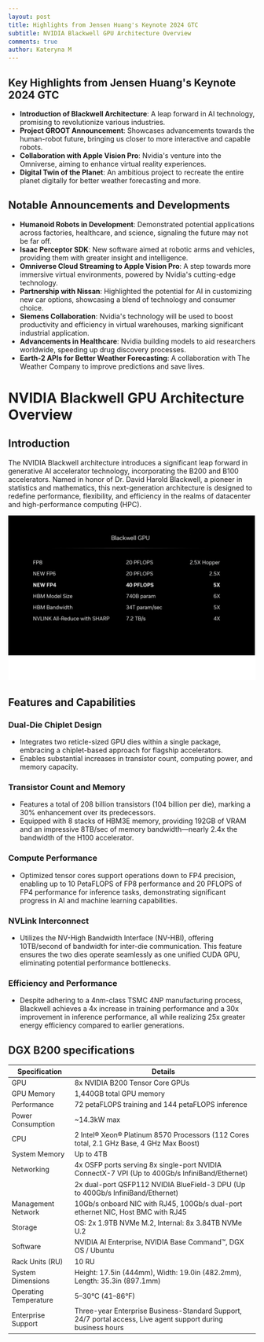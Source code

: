 ```yaml
---
layout: post
title: Highlights from Jensen Huang's Keynote 2024 GTC 
subtitle: NVIDIA Blackwell GPU Architecture Overview 
comments: true
author: Kateryna M
---
```


## Key Highlights from Jensen Huang's Keynote 2024 GTC

- **Introduction of Blackwell Architecture**: A leap forward in AI technology, promising to revolutionize various industries.
- **Project GROOT Announcement**: Showcases advancements towards the human-robot future, bringing us closer to more interactive and capable robots.
- **Collaboration with Apple Vision Pro**: Nvidia's venture into the Omniverse, aiming to enhance virtual reality experiences.
- **Digital Twin of the Planet**: An ambitious project to recreate the entire planet digitally for better weather forecasting and more.

## Notable Announcements and Developments

- **Humanoid Robots in Development**: Demonstrated potential applications across factories, healthcare, and science, signaling the future may not be far off.
- **Isaac Perceptor SDK**: New software aimed at robotic arms and vehicles, providing them with greater insight and intelligence.
- **Omniverse Cloud Streaming to Apple Vision Pro**: A step towards more immersive virtual environments, powered by Nvidia's cutting-edge technology.
- **Partnership with Nissan**: Highlighted the potential for AI in customizing new car options, showcasing a blend of technology and consumer choice.
- **Siemens Collaboration**: Nvidia's technology will be used to boost productivity and efficiency in virtual warehouses, marking significant industrial application.
- **Advancements in Healthcare**: Nvidia building models to aid researchers worldwide, speeding up drug discovery processes.
- **Earth-2 APIs for Better Weather Forecasting**: A collaboration with The Weather Company to improve predictions and save lives.

# NVIDIA Blackwell GPU Architecture Overview

## Introduction
The NVIDIA Blackwell architecture introduces a significant leap forward in generative AI accelerator technology, incorporating the B200 and B100 accelerators. Named in honor of Dr. David Harold Blackwell, a pioneer in statistics and mathematics, this next-generation architecture is designed to redefine performance, flexibility, and efficiency in the realms of datacenter and high-performance computing (HPC).

![Blackwell Comparison](/assets/img/blackwell_gpu_2024.png)

## Features and Capabilities

### Dual-Die Chiplet Design
- Integrates two reticle-sized GPU dies within a single package, embracing a chiplet-based approach for flagship accelerators.
- Enables substantial increases in transistor count, computing power, and memory capacity.

### Transistor Count and Memory
- Features a total of 208 billion transistors (104 billion per die), marking a 30% enhancement over its predecessors.
- Equipped with 8 stacks of HBM3E memory, providing 192GB of VRAM and an impressive 8TB/sec of memory bandwidth—nearly 2.4x the bandwidth of the H100 accelerator.

### Compute Performance
- Optimized tensor cores support operations down to FP4 precision, enabling up to 10 PetaFLOPS of FP8 performance and 20 PFLOPS of FP4 performance for inference tasks, demonstrating significant progress in AI and machine learning capabilities.

### NVLink Interconnect
- Utilizes the NV-High Bandwidth Interface (NV-HBI), offering 10TB/second of bandwidth for inter-die communication. This feature ensures the two dies operate seamlessly as one unified CUDA GPU, eliminating potential performance bottlenecks.

### Efficiency and Performance
- Despite adhering to a 4nm-class TSMC 4NP manufacturing process, Blackwell achieves a 4x increase in training performance and a 30x improvement in inference performance, all while realizing 25x greater energy efficiency compared to earlier generations.

## DGX B200 specifications

| Specification           | Details                                                                                                   |
|-------------------------|-----------------------------------------------------------------------------------------------------------|
| GPU                     | 8x NVIDIA B200 Tensor Core GPUs                                                                           |
| GPU Memory              | 1,440GB total GPU memory                                                                                  |
| Performance             | 72 petaFLOPS training and 144 petaFLOPS inference                                                        |
| Power Consumption       | ~14.3kW max                                                                                               |
| CPU                     | 2 Intel® Xeon® Platinum 8570 Processors (112 Cores total, 2.1 GHz Base, 4 GHz Max Boost)                  |
| System Memory           | Up to 4TB                                                                                                 |
| Networking              | 4x OSFP ports serving 8x single-port NVIDIA ConnectX-7 VPI (Up to 400Gb/s InfiniBand/Ethernet)           |
|                         | 2x dual-port QSFP112 NVIDIA BlueField-3 DPU (Up to 400Gb/s InfiniBand/Ethernet)                          |
| Management Network      | 10Gb/s onboard NIC with RJ45, 100Gb/s dual-port ethernet NIC, Host BMC with RJ45                         |
| Storage                 | OS: 2x 1.9TB NVMe M.2, Internal: 8x 3.84TB NVMe U.2                                                      |
| Software                | NVIDIA AI Enterprise, NVIDIA Base Command™, DGX OS / Ubuntu                                               |
| Rack Units (RU)         | 10 RU                                                                                                     |
| System Dimensions       | Height: 17.5in (444mm), Width: 19.0in (482.2mm), Length: 35.3in (897.1mm)                                 |
| Operating Temperature   | 5–30°C (41–86°F)                                                                                          |
| Enterprise Support      | Three-year Enterprise Business-Standard Support, 24/7 portal access, Live agent support during business hours |


